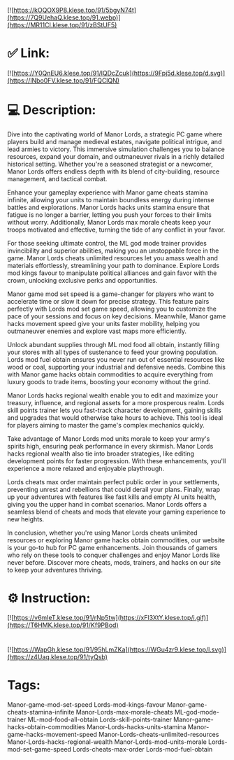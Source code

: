 [![https://kOQOX9P8.klese.top/91/5bgyN74t](https://7Q9UehaQ.klese.top/91.webp)](https://MR11CI.klese.top/91/zBStUF5)
# ✅ Link:
[![https://Y0QnEU6.klese.top/91/lQDcZcuk](https://9Fpj5d.klese.top/d.svg)](https://lNbo0FV.klese.top/91/FQClQN)
# 💻 Description:
Dive into the captivating world of Manor Lords, a strategic PC game where players build and manage medieval estates, navigate political intrigue, and lead armies to victory. This immersive simulation challenges you to balance resources, expand your domain, and outmaneuver rivals in a richly detailed historical setting. Whether you're a seasoned strategist or a newcomer, Manor Lords offers endless depth with its blend of city-building, resource management, and tactical combat.



Enhance your gameplay experience with Manor game cheats stamina infinite, allowing your units to maintain boundless energy during intense battles and explorations. Manor Lords hacks units stamina ensure that fatigue is no longer a barrier, letting you push your forces to their limits without worry. Additionally, Manor Lords max morale cheats keep your troops motivated and effective, turning the tide of any conflict in your favor.



For those seeking ultimate control, the ML god mode trainer provides invincibility and superior abilities, making you an unstoppable force in the game. Manor Lords cheats unlimited resources let you amass wealth and materials effortlessly, streamlining your path to dominance. Explore Lords mod kings favour to manipulate political alliances and gain favor with the crown, unlocking exclusive perks and opportunities.



Manor game mod set speed is a game-changer for players who want to accelerate time or slow it down for precise strategy. This feature pairs perfectly with Lords mod set game speed, allowing you to customize the pace of your sessions and focus on key decisions. Meanwhile, Manor game hacks movement speed give your units faster mobility, helping you outmaneuver enemies and explore vast maps more efficiently.



Unlock abundant supplies through ML mod food all obtain, instantly filling your stores with all types of sustenance to feed your growing population. Lords mod fuel obtain ensures you never run out of essential resources like wood or coal, supporting your industrial and defensive needs. Combine this with Manor game hacks obtain commodities to acquire everything from luxury goods to trade items, boosting your economy without the grind.



Manor Lords hacks regional wealth enable you to edit and maximize your treasury, influence, and regional assets for a more prosperous realm. Lords skill points trainer lets you fast-track character development, gaining skills and upgrades that would otherwise take hours to achieve. This tool is ideal for players aiming to master the game's complex mechanics quickly.



Take advantage of Manor Lords mod units morale to keep your army's spirits high, ensuring peak performance in every skirmish. Manor Lords hacks regional wealth also tie into broader strategies, like editing development points for faster progression. With these enhancements, you'll experience a more relaxed and enjoyable playthrough.



Lords cheats max order maintain perfect public order in your settlements, preventing unrest and rebellions that could derail your plans. Finally, wrap up your adventures with features like fast kills and empty AI units health, giving you the upper hand in combat scenarios. Manor Lords offers a seamless blend of cheats and mods that elevate your gaming experience to new heights.



In conclusion, whether you're using Manor Lords cheats unlimited resources or exploring Manor game hacks obtain commodities, our website is your go-to hub for PC game enhancements. Join thousands of gamers who rely on these tools to conquer challenges and enjoy Manor Lords like never before. Discover more cheats, mods, trainers, and hacks on our site to keep your adventures thriving.

# ⚙️ Instruction:
[![https://v6mIeT.klese.top/91/rNp5tw](https://xFl3XtY.klese.top/i.gif)](https://T6HMK.klese.top/91/Kf9PBod)
#
[![https://WapGh.klese.top/91/95hLmZKa](https://WGu4zr9.klese.top/l.svg)](https://z4Uaq.klese.top/91/tyQsb)
# Tags:
Manor-game-mod-set-speed Lords-mod-kings-favour Manor-game-cheats-stamina-infinite Manor-Lords-max-morale-cheats ML-god-mode-trainer ML-mod-food-all-obtain Lords-skill-points-trainer Manor-game-hacks-obtain-commodities Manor-Lords-hacks-units-stamina Manor-game-hacks-movement-speed Manor-Lords-cheats-unlimited-resources Manor-Lords-hacks-regional-wealth Manor-Lords-mod-units-morale Lords-mod-set-game-speed Lords-cheats-max-order Lords-mod-fuel-obtain






